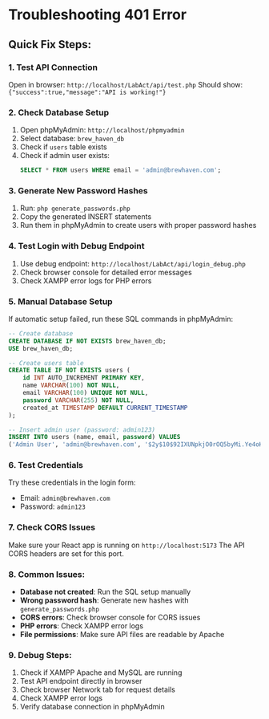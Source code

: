 # Troubleshooting 401 Error

## Quick Fix Steps:

### 1. Test API Connection
Open in browser: `http://localhost/LabAct/api/test.php`
Should show: `{"success":true,"message":"API is working!"}`

### 2. Check Database Setup
1. Open phpMyAdmin: `http://localhost/phpmyadmin`
2. Select database: `brew_haven_db`
3. Check if `users` table exists
4. Check if admin user exists:
   ```sql
   SELECT * FROM users WHERE email = 'admin@brewhaven.com';
   ```

### 3. Generate New Password Hashes
1. Run: `php generate_passwords.php`
2. Copy the generated INSERT statements
3. Run them in phpMyAdmin to create users with proper password hashes

### 4. Test Login with Debug Endpoint
1. Use debug endpoint: `http://localhost/LabAct/api/login_debug.php`
2. Check browser console for detailed error messages
3. Check XAMPP error logs for PHP errors

### 5. Manual Database Setup
If automatic setup failed, run these SQL commands in phpMyAdmin:

```sql
-- Create database
CREATE DATABASE IF NOT EXISTS brew_haven_db;
USE brew_haven_db;

-- Create users table
CREATE TABLE IF NOT EXISTS users (
    id INT AUTO_INCREMENT PRIMARY KEY,
    name VARCHAR(100) NOT NULL,
    email VARCHAR(100) UNIQUE NOT NULL,
    password VARCHAR(255) NOT NULL,
    created_at TIMESTAMP DEFAULT CURRENT_TIMESTAMP
);

-- Insert admin user (password: admin123)
INSERT INTO users (name, email, password) VALUES
('Admin User', 'admin@brewhaven.com', '$2y$10$92IXUNpkjO0rOQ5byMi.Ye4oKoEa3Ro9llC/.og/at2.uheWG/igi');
```

### 6. Test Credentials
Try these credentials in the login form:
- Email: `admin@brewhaven.com`
- Password: `admin123`

### 7. Check CORS Issues
Make sure your React app is running on `http://localhost:5173`
The API CORS headers are set for this port.

### 8. Common Issues:
- **Database not created**: Run the SQL setup manually
- **Wrong password hash**: Generate new hashes with `generate_passwords.php`
- **CORS errors**: Check browser console for CORS issues
- **PHP errors**: Check XAMPP error logs
- **File permissions**: Make sure API files are readable by Apache

### 9. Debug Steps:
1. Check if XAMPP Apache and MySQL are running
2. Test API endpoint directly in browser
3. Check browser Network tab for request details
4. Check XAMPP error logs
5. Verify database connection in phpMyAdmin

